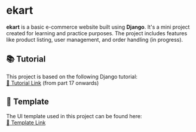 # ekart

**ekart** is a basic e-commerce website built using **Django**. It's a mini project created for learning and practice purposes. The project includes features like product listing, user management, and order handling (in progress).

## 📚 Tutorial

This project is based on the following Django tutorial:  
[🔗 Tutorial Link](https://www.youtube.com/playlist?list=PLKXP2CFlqqWwtlkg7BkJF-EtMbM9pGvfJ) (from part 17 onwards)

## 🎨 Template

The UI template used in this project can be found here:  
[🔗 Template Link](https://github.com/SamwitAdhikary/Ecommerce)
